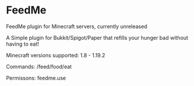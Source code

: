 # FeedMe
FeedMe plugin for Minecraft servers, currently unreleased

A Simple plugin for Bukkit/Spigot/Paper that refills your hunger bad without having to eat!

Minecraft versions supported: 1.8 - 1.19.2

Commands: /feed/food/eat

Permissons: feedme.use
